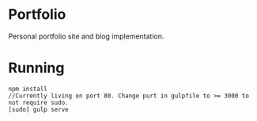 Portfolio
===
Personal portfolio site and blog implementation. 

Running
===
```
npm install
//Currently living on port 80. Change purt in gulpfile to >= 3000 to not require sudo. 
[sudo] gulp serve 
```
